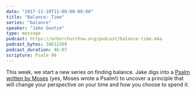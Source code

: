```yaml
---
date: "2017-11-19T11:00:00-08:00"
title: "Balance: Time"
series: "balance"
speaker: "Jake Goetze"
type: message
podcast: https://arborchurchnw.org/podcast/balance-time.m4a
podcast_bytes: 34612209
podcast_duration: 46:07
scripture: Psalm 90
---
```


This week, we start a new series on finding balance. Jake digs into a [Psalm written by Moses](https://www.biblegateway.com/passage/?search=psalm+90&version=ESV) (yes, Moses wrote a Psalm!) to uncover a principle that will change your perspective on your time and how you choose to spend it.
